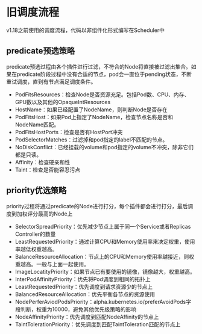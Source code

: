 # 旧调度流程
v1.18之前使用的调度流程，代码以非组件化形式编写在Scheduler中

## predicate预选策略
predicate预选过程由各个插件进行过滤，不符合的Node将直接被过滤出集合。如果在predicate阶段过程中没有合适的节点，pod会一直位于pending状态，不断重试调度，直到有节点满足调度条件。
- PodFitsResources：检查Node是否资源充足。包括Pod数、CPU、内存、GPU数以及其他的OpaqueIntResources
- HostName：如果已经配置了NodeName，则判断Node是否存在
- PodFitsHost：如果Pod上指定了NodeName，检查节点名称是否和NodeName匹配。
- PodFitsHostPorts：检查是否有HostPort冲突
- PodSelectorMatches：过滤掉和pod指定的label不匹配的节点。
- NoDiskConflict：已经挂载的volume和pod指定的volume不冲突，除非它们都是只读。
- Affinity：检查硬亲和性
- Taint：检查是否能容忍污点

## priority优选策略
priority过程将通过predicate的Node进行打分，每个插件都会进行打分，最后调度到加权评分最高的Node上
- SelectorSpreadPriority：优先减少节点上属于同一个Service或者Replicas Controller的数量
- LeastRequestedPriority：通过计算CPU和Memory使用率来决定权重，使用率越低权重越高。
- BalanceResourceAllocation：节点上的CPU和Memory使用率越接近，则权重越高。一般与上面一起使用。
- ImageLocatityPriority：如果节点已有要使用的镜像，镜像越大，权重越高。
- InterPodAffinityPriority：优先将Pod调度到相同的拓扑上
- LeastRequestedPriority：优先调度到请求资源少的节点上
- BalancedResourceAllocation：优先平衡各节点的资源使用
- NodePerferAviodPodsPriority：alpha.kubernetes.io/preferAvoidPods字段判断，权重为10000，避免其他优先级策略的影响
- NodeAffinityPriority：优先调度到匹配NodeAffinity的节点上
- TaintTolerationPriority：优先调度到匹配TaintToleration匹配的节点上
